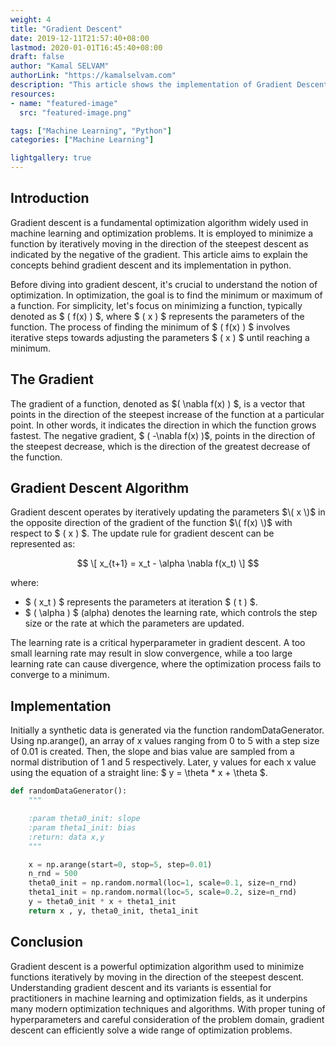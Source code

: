 ```yaml
---
weight: 4
title: "Gradient Descent"
date: 2019-12-11T21:57:40+08:00
lastmod: 2020-01-01T16:45:40+08:00
draft: false
author: "Kamal SELVAM"
authorLink: "https://kamalselvam.com"
description: "This article shows the implementation of Gradient Descent Algorithm"
resources:
- name: "featured-image"
  src: "featured-image.png"

tags: ["Machine Learning", "Python"]
categories: ["Machine Learning"]

lightgallery: true
---
```



## Introduction
Gradient descent is a fundamental optimization algorithm widely used in machine learning and optimization problems. It is employed to minimize a function by iteratively moving in the direction of the steepest descent as indicated by the negative of the gradient. This article aims to explain the concepts behind gradient descent and its implementation in python.

Before diving into gradient descent, it's crucial to understand the notion of optimization. In optimization, the goal is to find the minimum or maximum of a function. For simplicity, let's focus on minimizing a function, typically denoted as $ \( f(x) \) $, where $ \( x \) $ represents the parameters of the function. The process of finding the minimum of $ \( f(x) \) $ involves iterative steps towards adjusting the parameters $ \( x \) $ until reaching a minimum.

## The Gradient

The gradient of a function, denoted as $\( \nabla f(x) \) $, is a vector that points in the direction of the steepest increase of the function at a particular point. In other words, it indicates the direction in which the function grows fastest. The negative gradient, $ \( -\nabla f(x) \)$, points in the direction of the steepest decrease, which is the direction of the greatest decrease of the function.

## Gradient Descent Algorithm

Gradient descent operates by iteratively updating the parameters $\( x \)$ in the opposite direction of the gradient of the function $\( f(x) \)$ with respect to $ \( x \) $. The update rule for gradient descent can be represented as:

$$ \[ x_{t+1} = x_t - \alpha \nabla f(x_t) \] $$

where:
- $ \( x_t \) $ represents the parameters at iteration $ \( t \) $.
- $ \( \alpha \) $ (alpha) denotes the learning rate, which controls the step size or the rate at which the parameters are updated.

The learning rate is a critical hyperparameter in gradient descent. A too small learning rate may result in slow convergence, while a too large learning rate can cause divergence, where the optimization process fails to converge to a minimum.

## Implementation 

Initially a synthetic data is generated via the function randomDataGenerator. Using np.arange(), an array of x values ranging from 0 to 5 with a step size of 0.01 is created. Then, the slope and bias value are sampled from a normal distribution of 1 and 5 respectively. Later, y values for each x value using the equation of a straight line: $ y = \theta * x + \theta $.


```python 
def randomDataGenerator():
    """

    :param theta0_init: slope
    :param theta1_init: bias
    :return: data x,y
    """

    x = np.arange(start=0, stop=5, step=0.01)
    n_rnd = 500
    theta0_init = np.random.normal(loc=1, scale=0.1, size=n_rnd)
    theta1_init = np.random.normal(loc=5, scale=0.2, size=n_rnd)
    y = theta0_init * x + theta1_init
    return x , y, theta0_init, theta1_init

```

## Conclusion

Gradient descent is a powerful optimization algorithm used to minimize functions iteratively by moving in the direction of the steepest descent. Understanding gradient descent and its variants is essential for practitioners in machine learning and optimization fields, as it underpins many modern optimization techniques and algorithms. With proper tuning of hyperparameters and careful consideration of the problem domain, gradient descent can efficiently solve a wide range of optimization problems.
